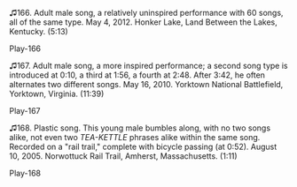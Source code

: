 ♫166. Adult male song, a relatively uninspired performance with 60
songs, all of the same type. May 4, 2012. Honker Lake, Land Between the
Lakes, Kentucky. (5:13)

Play-166

♫167. Adult male song, a more inspired performance; a second song type
is introduced at 0:10, a third at 1:56, a fourth at 2:48. After 3:42, he
often alternates two different songs. May 16, 2010. Yorktown National
Battlefield, Yorktown, Virginia. (11:39)

Play-167

♫168. Plastic song. This young male bumbles along, with no two songs
alike, not even two *TEA-KETTLE* phrases alike within the same song.
Recorded on a "rail trail," complete with bicycle passing (at 0:52).
August 10, 2005. Norwottuck Rail Trail, Amherst, Massachusetts. (1:11)

Play-168
